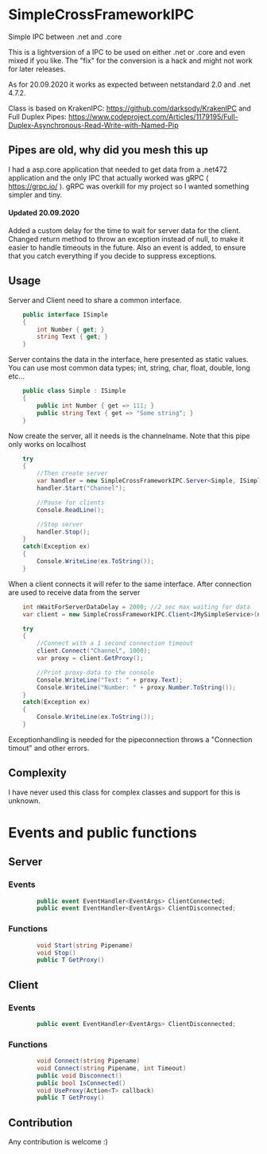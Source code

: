 # SimpleCrossFrameworkIPC
Simple IPC between .net and .core

This is a lightversion of a IPC to be used on either .net or .core and even mixed if you like.
The "fix" for the conversion is a hack and might not work for later releases.

As for 20.09.2020 it works as expected between netstandard 2.0 and .net 4.7.2.

Class is based on KrakenIPC: https://github.com/darksody/KrakenIPC and Full Duplex Pipes: https://www.codeproject.com/Articles/1179195/Full-Duplex-Asynchronous-Read-Write-with-Named-Pip

## Pipes are old, why did you mesh this up
I had a asp.core application that needed to get data from a .net472 application and the only IPC that actually worked was gRPC ( https://grpc.io/ ).
gRPC was overkill for my project so I wanted something simpler and tiny.

#### Updated 20.09.2020 ####
Added a custom delay for the time to wait for server data for the client.
Changed return method to throw an exception instead of null, to make it easier to handle timeouts in the future.
Also an event is added, to ensure that you catch everything if you decide to suppress exceptions.

## Usage
Server and Client need to share a common interface.
```c#
    public interface ISimple
    {
        int Number { get; }
        string Text { get; }
    }
```

Server contains the data in the interface, here presented as static values.
You can use most common data types; int, string, char, float, double, long etc...
```c#
    public class Simple : ISimple
    {
        public int Number { get => 111; }
        public string Text { get => "Some string"; }
    }
```

Now create the server, all it needs is the channelname.
Note that this pipe only works on localhost

```c#
    try
    {
        //Then create server
        var handler = new SimpleCrossFrameworkIPC.Server<Simple, ISimple>();
        handler.Start("Channel");

        //Pause for clients
        Console.ReadLine();

        //Stop server
        handler.Stop();
    }
    catch(Exception ex)
    {
        Console.WriteLine(ex.ToString());
    }
```

When a client connects it will refer to the same interface.
After connection are used to receive data from the server



```c#
    int nWaitForServerDataDelay = 2000; //2 sec max waiting for data
    var client = new SimpleCrossFrameworkIPC.Client<IMySimpleService>(nWaitForServerDataDelay);

    try
    {
        //Connect with a 1 second connection timeout
        client.Connect("Channel", 1000);
        var proxy = client.GetProxy();

        //Print proxy-data to the console
        Console.WriteLine("Text: " + proxy.Text);
        Console.WriteLine("Number: " + proxy.Number.ToString());
    }
    catch(Exception ex)
    {
        Console.WriteLine(ex.ToString());
    }
```
Exceptionhandling is needed for the pipeconnection throws a "Connection timout" and other errors.

## Complexity
I have never used this class for complex classes and support for this is unknown.


# Events and public functions

## Server
### Events
```c#
        public event EventHandler<EventArgs> ClientConnected;
        public event EventHandler<EventArgs> ClientDisconnected;
```
### Functions
```c#
        void Start(string Pipename)
        void Stop()
        public T GetProxy()
```

## Client
### Events
```c#
        public event EventHandler<EventArgs> ClientDisconnected;
```
### Functions
```c#
        void Connect(string Pipename)
        void Connect(string Pipename, int Timeout)
        public void Disconnect()
        public bool IsConnected()
        void UseProxy(Action<T> callback)
        public T GetProxy()
```

## Contribution
Any contribution is welcome :)
